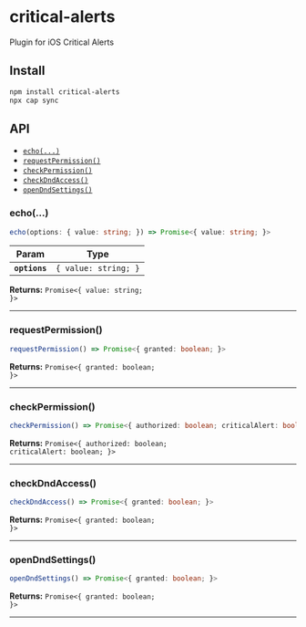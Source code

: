 # critical-alerts

Plugin for iOS Critical Alerts

## Install

```bash
npm install critical-alerts
npx cap sync
```

## API

<docgen-index>

* [`echo(...)`](#echo)
* [`requestPermission()`](#requestpermission)
* [`checkPermission()`](#checkpermission)
* [`checkDndAccess()`](#checkdndaccess)
* [`openDndSettings()`](#opendndsettings)

</docgen-index>

<docgen-api>
<!--Update the source file JSDoc comments and rerun docgen to update the docs below-->

### echo(...)

```typescript
echo(options: { value: string; }) => Promise<{ value: string; }>
```

| Param         | Type                            |
| ------------- | ------------------------------- |
| **`options`** | <code>{ value: string; }</code> |

**Returns:** <code>Promise&lt;{ value: string; }&gt;</code>

--------------------


### requestPermission()

```typescript
requestPermission() => Promise<{ granted: boolean; }>
```

**Returns:** <code>Promise&lt;{ granted: boolean; }&gt;</code>

--------------------


### checkPermission()

```typescript
checkPermission() => Promise<{ authorized: boolean; criticalAlert: boolean; }>
```

**Returns:** <code>Promise&lt;{ authorized: boolean; criticalAlert: boolean; }&gt;</code>

--------------------


### checkDndAccess()

```typescript
checkDndAccess() => Promise<{ granted: boolean; }>
```

**Returns:** <code>Promise&lt;{ granted: boolean; }&gt;</code>

--------------------


### openDndSettings()

```typescript
openDndSettings() => Promise<{ granted: boolean; }>
```

**Returns:** <code>Promise&lt;{ granted: boolean; }&gt;</code>

--------------------

</docgen-api>
